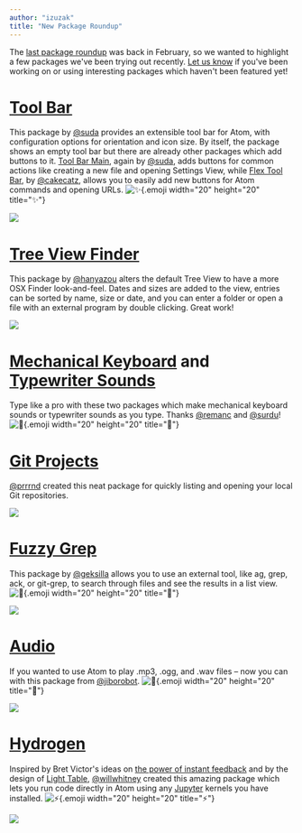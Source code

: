 ```yaml
---
author: "izuzak"
title: "New Package Roundup"
---
```


The [last package roundup](/blog/2015/02/23/new-package-roundup) was back in February, so we wanted to highlight a few packages we've been trying out recently. [Let us know](https://twitter.com/atomeditor) if you've been working on or using interesting packages which haven't been featured yet!

<!--more-->

# [Tool Bar](https://atom.io/packages/tool-bar)

This package by [@suda](https://github.com/suda) provides an extensible tool bar for Atom, with configuration options for orientation and icon size. By itself, the package shows an empty tool bar but there are already other packages which add buttons to it. [Tool Bar Main](https://atom.io/packages/tool-bar-main), again by [@suda](https://github.com/suda), adds buttons for common actions like creating a new file and opening Settings View, while [Flex Tool Bar](https://atom.io/packages/flex-tool-bar), by [@cakecatz](https://github.com/cakecatz), allows you to easily add new buttons for Atom commands and opening URLs. ![:sparkles:](https://github.githubassets.com/images/icons/emoji/unicode/2728.png){.emoji width="20" height="20" title=":sparkles:"}

![](https://cloud.githubusercontent.com/assets/38924/7482812/6529773c-f37a-11e4-89a4-ce53f98ffefa.png)

# [Tree View Finder](https://atom.io/packages/tree-view-finder)

This package by [@hanyazou](https://github.com/hanyazou) alters the default Tree View to have a more OSX Finder look-and-feel. Dates and sizes are added to the view, entries can be sorted by name, size or date, and you can enter a folder or open a file with an external program by double clicking. Great work!

![](https://cloud.githubusercontent.com/assets/38924/7482708/baa414d4-f379-11e4-8ec2-4777fb1538a8.png)

# [Mechanical Keyboard](https://atom.io/packages/mechanical-keyboard) and [Typewriter Sounds](https://atom.io/packages/typewriter-sounds)

Type like a pro with these two packages which make mechanical keyboard sounds or typewriter sounds as you type. Thanks [@remanc](https://github.com/remanc) and [@surdu](https://github.com/surdu)! ![:musical_keyboard:](https://github.githubassets.com/images/icons/emoji/unicode/1f3b9.png){.emoji width="20" height="20" title=":musical_keyboard:"}

# [Git Projects](https://atom.io/packages/git-projects)

[@prrrnd](https://github.com/prrrnd) created this neat package for quickly listing and opening your local Git repositories.

![](https://cloud.githubusercontent.com/assets/38924/7482628/22b8de20-f379-11e4-866e-1dc5d06aa79e.gif)

# [Fuzzy Grep](https://atom.io/packages/atom-fuzzy-grep)

This package by [@geksilla](https://github.com/geksilla) allows you to use an external tool, like ag, grep, ack, or git-grep, to search through files and see the results in a list view. ![:mag_right:](https://github.githubassets.com/images/icons/emoji/unicode/1f50e.png){.emoji width="20" height="20" title=":mag_right:"}

![](https://cloud.githubusercontent.com/assets/38924/7482587/cb82f1b8-f378-11e4-970d-0d164b015ed7.gif)

# [Audio](https://atom.io/packages/audio)

If you wanted to use Atom to play .mp3, .ogg, and .wav files – now you can with this package from [@jiborobot](https://github.com/jiborobot). ![:musical_note:](https://github.githubassets.com/images/icons/emoji/unicode/1f3b5.png){.emoji width="20" height="20" title=":musical_note:"}

![](https://cloud.githubusercontent.com/assets/38924/7482573/ab8c8d1a-f378-11e4-8843-39818e26ff88.png)

# [Hydrogen](https://atom.io/packages/hydrogen)

Inspired by Bret Victor's ideas on [the power of instant feedback](https://vimeo.com/36579366) and by the design of [Light Table](http://lighttable.com/), [@willwhitney](https://github.com/willwhitney) created this amazing package which lets you run code directly in Atom using any [Jupyter](https://jupyter.org/) kernels you have installed. ![:zap:](https://github.githubassets.com/images/icons/emoji/unicode/26a1.png){.emoji width="20" height="20" title=":zap:"}

![](https://cloud.githubusercontent.com/assets/38924/7745731/a835ed14-ffad-11e4-9cc4-531f600f0d30.gif)
